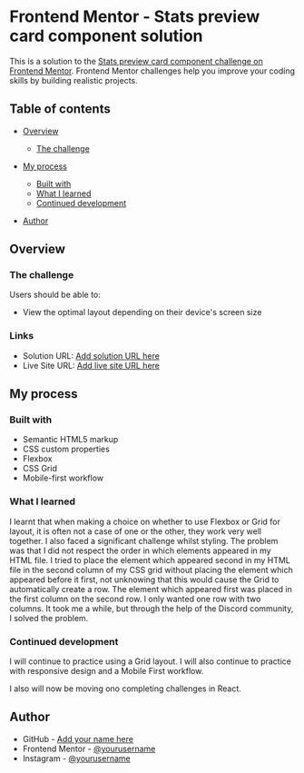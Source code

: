 # Frontend Mentor - Stats preview card component solution

This is a solution to the [Stats preview card component challenge on Frontend Mentor](https://www.frontendmentor.io/challenges/stats-preview-card-component-8JqbgoU62). Frontend Mentor challenges help you improve your coding skills by building realistic projects. 

## Table of contents

- [Overview](#overview)
  - [The challenge](#the-challenge)

- [My process](#my-process)
  - [Built with](#built-with)
  - [What I learned](#what-i-learned)
  - [Continued development](#continued-development)
- [Author](#author)

## Overview

### The challenge

Users should be able to:

- View the optimal layout depending on their device's screen size

### Links

- Solution URL: [Add solution URL here](https://your-solution-url.com)
- Live Site URL: [Add live site URL here](https://your-live-site-url.com)

## My process

### Built with

- Semantic HTML5 markup
- CSS custom properties
- Flexbox
- CSS Grid
- Mobile-first workflow


### What I learned

I learnt that when making a choice on whether to use Flexbox or Grid for layout, it is often not a case of one or the other, they work very well together. I also faced a significant challenge whilst styling. The problem was that I did not respect the order in which elements appeared in my HTML file. I tried to place the element which appeared second in my HTML file in the second column of my CSS grid without placing the element which appeared before it first, not unknowing that this would cause the Grid to automatically create a row. The element which appeared first was placed in the first column on the second row. I only wanted one row with two columns. It took me a while, but through the help of the Discord community, I solved the problem.


### Continued development

I will continue to practice using a Grid layout. I will also continue to practice with responsive design and a Mobile First workflow.

I also will now be moving ono completing challenges in React.

## Author

- GitHub - [Add your name here](https://www.your-site.com)
- Frontend Mentor - [@yourusername](https://www.frontendmentor.io/profile/yourusername)
- Instagram - [@yourusername](https://www.twitter.com/yourusername)
